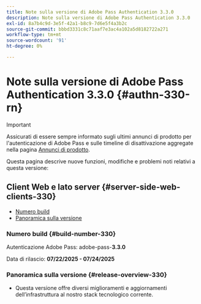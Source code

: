 ```yaml
---
title: Note sulla versione di Adobe Pass Authentication 3.3.0
description: Note sulla versione di Adobe Pass Authentication 3.3.0
exl-id: 8a7b4c9d-3e5f-42a1-b8c9-7d6e5f4a3b2c
source-git-commit: bbbd3331c8c71aaf7e3ac4a102a5d8182722a271
workflow-type: tm+mt
source-wordcount: '91'
ht-degree: 0%

---
```


# Note sulla versione di Adobe Pass Authentication 3.3.0 {#authn-330-rn}

>[!IMPORTANT]
>
> Assicurati di essere sempre informato sugli ultimi annunci di prodotto per l&#39;autenticazione di Adobe Pass e sulle timeline di disattivazione aggregate nella pagina [Annunci di prodotto](/help/authentication/product-announcements.md).

Questa pagina descrive nuove funzioni, modifiche e problemi noti relativi a questa versione:

## Client Web e lato server {#server-side-web-clients-330}

* [Numero build](#build-number-330)
* [Panoramica sulla versione](#release-overview-330)

### Numero build {#build-number-330}

Autenticazione Adobe Pass: adobe-pass-**3.3.0**

Data di rilascio: **07/22/2025 - 07/24/2025**

### Panoramica sulla versione {#release-overview-330}

* Questa versione offre diversi miglioramenti e aggiornamenti dell’infrastruttura al nostro stack tecnologico corrente.
